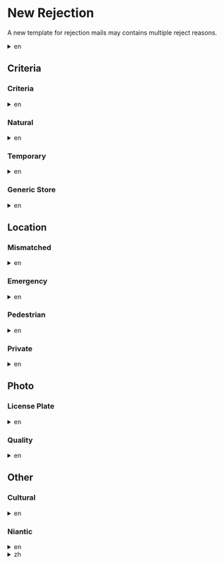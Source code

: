 # New Rejection

A new template for rejection mails may contains multiple reject reasons.

<details><summary>en</summary>
<p>

```
Subject: [Portal review complete:<PORTAL-TITLE>]
----------

Your Portal nomination has been reviewed, and we have decided not to accept this candidate.

Your nomination is rejected due to the following reason(s):
<REJECT-REASONS>

Note that we will not be overturning this decision. If you believe your New Portal nomination should have been accepted, we suggest re-submitting the Portal candidate after improving the photo.

-NianticOps

<PORTAL-TITLE>
<PORTAL-DESCRIPTION>

<PHOTO-URL>
```

</p>
</details>

## Criteria 
### Criteria
<details><summary>en</summary>
<p>

```
Nomination does not meet acceptance criteria
```

</p>
</details>

### Natural
<details><summary>en</summary>
<p>

```
Nomination appears to be a natural feature (waterfall, mountian, lake, etc.) that is not connected to a man-made object
```

</p>
</details>

### Temporary
<details><summary>en</summary>
<p>

```
Nomination does not appear to be permanent or appears to be a seasonal display that is only put up during certain times of the year
```

</p>
</details>

### Generic Store
<details><summary>en</summary>
<p>

```
The real-world location of the nomination appears to represent a generic store or restaurant
```

</p>
</details>

## Location
### Mismatched
<details><summary>en</summary>
<p>

```
Insufficient evidence that the nomination accurately reflects the submitted real-world location based on comparison of the submitted photo and map views
```

</p>
</details>

### Emergency
<details><summary>en</summary>
<p>

```
The real-world location of the nomination appears to obstruct the driveway of emergency services or may interfere with the operations of fire stations, police stations, hospitals, military bases, industrial sites, power plants, or air traffic control towers
```

</p>
</details>

### Pedestrian
<details><summary>en</summary>
<p>

```
The real-world location of the nomination could not be confirmed to have an acceptable pedestrian pathway leading up to it
```

</p>
</details>

### Private
<details><summary>en</summary>
<p>

```
The real-word location of the nomination appears to be on private residential property or farm
```

</p>
</details>

## Photo
### License Plate
<details><summary>en</summary>
<p>

```
Photo appears to include a recognizable license plate
```

</p>
</details>

### Quality
<details><summary>en</summary>
<p>

```
Photo is low quality (e.g., pitch black/blurry photos or photos taken from a car)
```

</p>
</details>

## Other
### Cultural
<details><summary>en</summary>
<p>

```
The nomination does not appear to be historically or culturally significant
```

</p>
</details>

### Niantic
<details><summary>en</summary>
<p>

```
Niantic review decision
```

</p>
</details>

<details><summary>zh</summary>
<p>

```
Niantic 審查結果
```

</p>
</details>